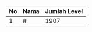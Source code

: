 | No | Nama            | Jumlah Level |
|----|-----------------|--------------|
| 1  | #    |    1907        |
